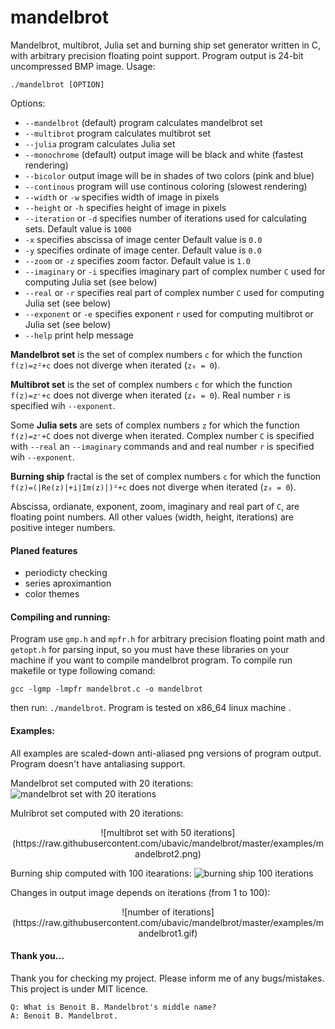 # mandelbrot
Mandelbrot, multibrot, Julia set and burning ship set generator written in C, with arbitrary precision floating point support. Program output is 24-bit uncompressed BMP image. Usage: 
```
./mandelbrot [OPTION]
```

Options:

* `--mandelbrot` (default) program calculates mandelbrot set
* `--multibrot` program calculates multibrot set
* `--julia` program calculates Julia set
* `--monochrome` (default) output image will be black and white (fastest rendering)
* `--bicolor` output image will be in shades of two colors (pink and blue)
* `--continous` program will use continous coloring (slowest rendering)
* `--width` or `-w` specifies width of image in pixels
* `--height` or `-h` specifies height of image in pixels
* `--iteration` or `-d` specifies number of iterations used for calculating sets. Default value is `1000`
* `-x` specifies abscissa of image center  Default value is `0.0`
* `-y` specifies ordinate of image center. Default value is `0.0`
* `--zoom` or `-z` specifies zoom factor. Default value is `1.0`
* `--imaginary` or `-i` specifies imaginary part of complex number `C` used for computing Julia set (see below)
* `--real` or `-r` specifies real part of complex number `C` used for computing Julia set (see below)
* `--exponent` or `-e` specifies exponent `r` used for computing multibrot or Julia set (see below)
* `--help` print help message


**Mandelbrot set** is the set of complex numbers `c` for which the function `f(z)=z²+c` does not diverge when iterated (`z₀ = 0`).

**Multibrot set** is the set of complex numbers `c` for which the function `f(z)=zʳ+c` does not diverge when iterated (`z₀ = 0`). Real number `r` is specified wih  `--exponent`. 

Some **Julia sets** are sets of complex numbers `z` for which the function `f(z)=zʳ+C` does not diverge when iterated. Complex number `C` is specified with `--real` an `--imaginary` commands and and real number `r` is specified wih `--exponent`.

**Burning ship** fractal is the set of complex numbers `c` for which the function `f(z)=(|Re(z)|+i|Im(z)|)²+c` does not diverge when iterated (`z₀ = 0`).

Abscissa, ordianate, exponent, zoom, imaginary and real part of `C`, are floating point numbers. All other values (width, height, iterations) are positive integer numbers. 

#### Planed features
* periodicty checking
* series aproximantion
* color themes 

#### Compiling and running:
Program use `gmp.h` and `mpfr.h` for arbitrary precision floating point math and `getopt.h` for parsing input, so you must have these libraries on your machine if you want to compile mandelbrot program. To compile run makefile or type following comand:
```
gcc -lgmp -lmpfr mandelbrot.c -o mandelbrot
```
then run: `./mandelbrot`. Program is tested on x86_64 linux machine . 

#### Examples:
All examples are scaled-down anti-aliased png versions of program output. Program doesn't have antaliasing support.

Mandelbrot set computed with 20 iterations:
![mandelbrot set with 20 iterations](https://raw.githubusercontent.com/ubavic/mandelbrot/master/examples/mandelbrot.png)


Mulribrot set computed with 20 iterations:
<p align="center"> 
![multibrot set with 50 iterations](https://raw.githubusercontent.com/ubavic/mandelbrot/master/examples/mandelbrot2.png)
</p>


Burning ship computed with 100 itearations:
![burning ship 100 iterations](https://raw.githubusercontent.com/ubavic/mandelbrot/master/examples/mandelbrot3.png)


Changes in output image depends on iterations (from 1 to 100):
<p align="center">![number of iterations](https://raw.githubusercontent.com/ubavic/mandelbrot/master/examples/mandelbrot1.gif)</p>

#### Thank you...
Thank you for checking my project. Please inform me of any bugs/mistakes. This project is under MIT licence.
```
Q: What is Benoit B. Mandelbrot's middle name?
A: Benoit B. Mandelbrot.
```
